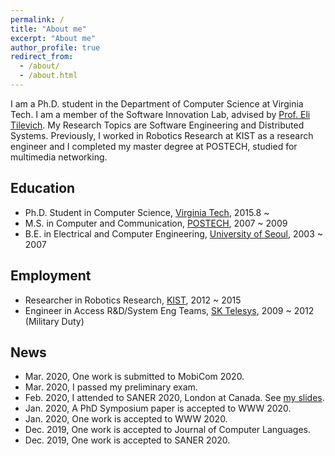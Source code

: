 ```yaml
---
permalink: /
title: "About me"
excerpt: "About me"
author_profile: true
redirect_from: 
  - /about/
  - /about.html
---
```


I am a Ph.D. student in the Department of Computer Science at Virginia Tech. I am a member of the Software Innovation Lab, advised by [Prof. Eli Tilevich](http://people.cs.vt.edu/~tilevich/). My Research Topics are Software Engineering and Distributed Systems. Previously, I worked in Robotics Research at KIST as a research engineer and I completed my master degree at POSTECH, studied for multimedia networking.


Education
---
  - Ph.D. Student in Computer Science, [Virginia Tech](https://vt.edu/), 2015.8 ~
  - M.S. in Computer and Communication, [POSTECH](http://www.postech.ac.kr/eng/), 2007 ~ 2009
  - B.E. in Electrical and Computer Engineering, [University of Seoul](https://uos.ac.kr), 2003 ~ 2007

Employment
---
  - Researcher in Robotics Research, [KIST](https://www.kist.re.kr/kist_web/main/), 2012 ~ 2015
  - Engineer in Access R&D/System Eng Teams, [SK Telesys](http://www.sktelesys.com/eng/), 2009 ~ 2012 (Military Duty)

News
---
  - Mar. 2020, One work is submitted to MobiCom 2020.
  - Mar. 2020, I passed my preliminary exam.
  - Feb. 2020, I attended to SANER 2020, London at Canada. See [my slides](./SANER20_D_Goldilocks.pdf).
  - Jan. 2020, A PhD Symposium paper is accepted to WWW 2020.
  - Jan. 2020, One work is accepted to WWW 2020.
  - Dec. 2019, One work is accepted to Journal of Computer Languages.
  - Dec. 2019, One work is accepted to SANER 2020.
  

